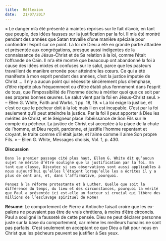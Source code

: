```yaml
---
title:  Réflexion
date:   21/07/2017
---
```


« Le danger m’a été présenté à maintes reprises sur le fait d’avoir, en tant que peuple, des idées fausses sur la justification par la foi. Il m’a été montré pendant des années que Satan travaille d’une manière spéciale pour confondre l’esprit sur ce point. La loi de Dieu a été en grande partie attardée et présentée aux congrégations, presque aussi indigentes de la connaissance de Jésus-Christ et de Sa relation à la loi, comme l’était l’offrande de Caïn. Il m’a été montré que beaucoup ont abandonné la foi à cause des idées mixtes et confuses sur le salut, parce que les pasteurs travaillent de manière erronée pour atteindre les cœurs. Ce qui a été manifeste à mon esprit pendant des années, c’est la justice imputée de Christ … Il n’y a aucun point qui nécessite sincèrement plus d’emphase, d’être répété plus fréquemment ou d’être établi plus fermement dans l’esprit de tous, que l’impossibilité de l’homme déchu à mériter quoi que ce soit par ses propres bonnes œuvres. Le salut vient par la foi en Jésus-Christ seul. » – Ellen G. White, Faith and Works, 1 pp. 18, 19. « La loi exige la justice, et c’est ce que le pécheur doit à la loi; mais il en est incapable. C’est par la foi seulement qu’il peut atteindre la justice. Par la foi il peut apporter à Dieu les mérites de Christ, et le Seigneur place l’obéissance de Son Fils sur le compte du pécheur. La justice de Christ est acceptée à la place de la chute de l’homme, et Dieu reçoit, pardonne, et justifie l’homme repentant et croyant, le traite comme s’il était juste, et l’aime comme Il aime Son propre Fils. » – Ellen G. White, Messages choisis, Vol. 1, p. 430.

**Discussion**

`Dans le premier passage cité plus haut, Ellen G. White dit qu’aucun sujet ne mérite d’être souligné que la justification par la foi. En tant que classe, Discutez si ses observations sont aussi applicables à nous aujourd’hui qu’elles l’étaient lorsqu’elle les a écrites il y a plus de cent ans, et, dans l’affirmative, pourquoi.`

`Pensez à la réforme protestante et à Luther. Quelle que soit la différence du temps, du lieu et des circonstances, pourquoi la vérité que Paul a présentée ici est-elle un facteur si crucial qui libère des millions de l’esclavage spirituel de Rome?`

**Résumé**: Le comportement de Pierre à Antioche faisait croire que les ex-païens ne pouvaient pas être de vrais chrétiens, à moins d’être circoncis. Paul a souligné la fausseté de cette pensée. Dieu ne peut déclarer personne juste sur la base du comportement, car même les meilleurs humains ne sont pas parfaits. C’est seulement en acceptant ce que Dieu a fait pour nous en Christ que les pécheurs peuvent se justifier à Ses yeux.